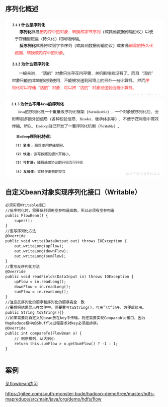 ## 序列化概述

![image-20210311215037549](3.Hadoop序列化/img/image-20210311215037549.png)

![image-20210311215048003](3.Hadoop序列化/img/image-20210311215048003.png)

## 自定义bean对象实现序列化接口（Writable）

```
必须实现Writable接口
//反序列化时，需要反射调用空参构造函数，所以必须有空参构造
public FlowBean() {
	super();
}
//重写序列化方法
@Override
public void write(DataOutput out) throws IOException {
	out.writeLong(upFlow);
	out.writeLong(downFlow);
	out.writeLong(sumFlow);
}
//重写反序列化方法
@Override
public void readFields(DataInput in) throws IOException {
	upFlow = in.readLong();
	downFlow = in.readLong();
	sumFlow = in.readLong();
}
//注意反序列化的顺序和序列化的顺序完全一致
//要想把结果显示在文件中，需要重写toString()，可用”\t”分开，方便后续用。
public String toString(){}
//如果需要将自定义的bean放在key中传输，则还需要实现Comparable接口，因为MapReduce框中的Shuffle过程要求对key必须能排序。
@Override
public int compareTo(FlowBean o) {
	// 倒序排列，从大到小
	return this.sumFlow > o.getSumFlow() ? -1 : 1;
}


```

## 案例

[见flowbean练习](https://gitee.com/south-monster-bude/hadoop-demo/tree/master/hdfs-mapreduce/src/main/java/org/demo/hdfs/flow)

https://gitee.com/south-monster-bude/hadoop-demo/tree/master/hdfs-mapreduce/src/main/java/org/demo/hdfs/flow